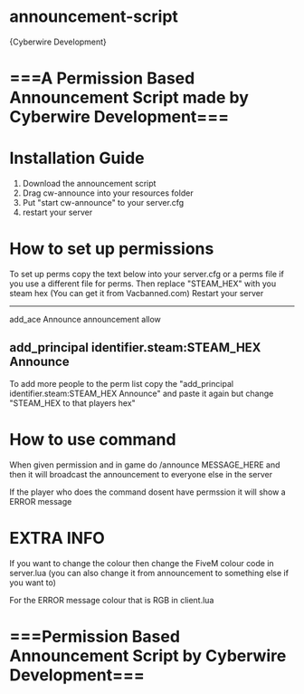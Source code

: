 # announcement-script
{Cyberwire Development}

# ===A Permission Based Announcement Script made by Cyberwire Development===

# Installation Guide
1. Download the announcement script
2. Drag cw-announce into your resources folder
3. Put "start cw-announce" to your server.cfg
4. restart your server

# How to set up permissions
To set up perms copy the text below into your server.cfg or a perms file if you use a different file for perms.
Then replace "STEAM_HEX" with you steam hex (You can get it from Vacbanned.com)
Restart your server

---------------------------------------------------
add_ace Announce announcement allow               
                                                  
add_principal identifier.steam:STEAM_HEX Announce 
---------------------------------------------------


To add more people to the perm list copy the "add_principal identifier.steam:STEAM_HEX Announce" and paste it again but change "STEAM_HEX to that players hex"

# How to use command
When given permission and in game do /announce MESSAGE_HERE and then it will broadcast the announcement to everyone else in the server

If the player who does the command dosent have permssion it will show a ERROR message 

# EXTRA INFO
If you want to change the colour then change the FiveM colour code in server.lua (you can also change it from announcement to something else if you want to)

For the ERROR message colour that is RGB in client.lua

# ===Permission Based Announcement Script by Cyberwire Development===

